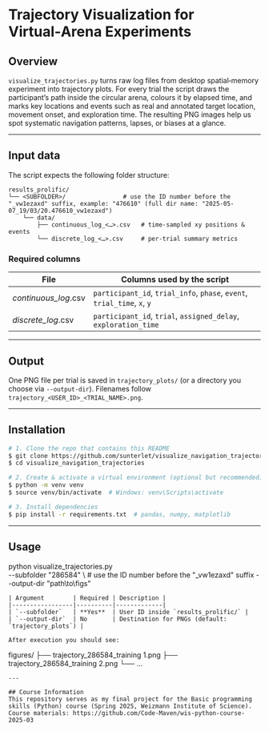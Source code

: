 # Trajectory Visualization for Virtual‑Arena Experiments

## Overview
`visualize_trajectories.py` turns raw log files from desktop spatial‑memory experiment into trajectory plots. For every trial the script draws the participant’s path inside the circular arena, colours it by elapsed time, and marks key locations and events such as real and annotated target location, movement onset, and exploration time. The resulting PNG images help us spot systematic navigation patterns, lapses, or biases at a glance.

---

## Input data
The script expects the following folder structure:
```
results_prolific/
└── <SUBFOLDER>/                # use the ID number before the "_vw1ezaxd" suffix, example: "476610" (full dir name: "2025-05-07_19/03/20.476610_vw1ezaxd")
    └── data/
        ├── continuous_log_<…>.csv   # time‑sampled xy positions & events
        └── discrete_log_<…>.csv     # per‑trial summary metrics
```
### Required columns
| File                       | Columns used by the script |
|----------------------------|-----------------------------|
| *continuous_log*.csv       | `participant_id`, `trial_info`, `phase`, `event`, `trial_time`, `x`, `y` |
| *discrete_log*.csv         | `participant_id`, `trial`, `assigned_delay`, `exploration_time` |

---

## Output
One PNG file per trial is saved in `trajectory_plots/` (or a directory you choose via `--output-dir`).  Filenames follow `trajectory_<USER_ID>_<TRIAL_NAME>.png`.

---

## Installation
```bash
# 1. Clone the repo that contains this README
$ git clone https://github.com/sunterlet/visualize_navigation_trajectories
$ cd visualize_navigation_trajectories

# 2. Create & activate a virtual environment (optional but recommended)
$ python -m venv venv
$ source venv/bin/activate  # Windows: venv\Scripts\activate

# 3. Install dependencies
$ pip install -r requirements.txt  # pandas, numpy, matplotlib
```

---

## Usage

python visualize_trajectories.py \
       --subfolder "286584" \ # use the ID number before the "_vw1ezaxd" suffix
       --output-dir "path\to\figs"
```
| Argument        | Required | Description |
|-----------------|----------|-------------|
| `--subfolder`   | **Yes**  | User ID inside `results_prolific/` |
| `--output-dir`  | No       | Destination for PNGs (default: `trajectory_plots`) |

After execution you should see:
```
figures/
├── trajectory_286584_training 1.png
├── trajectory_286584_training 2.png
└── …
```
---

## Course Information
This repository serves as my final project for the Basic programming skills (Python) course (Spring 2025, Weizmann Institute of Science). Course materials: https://github.com/Code-Maven/wis-python-course-2025-03
